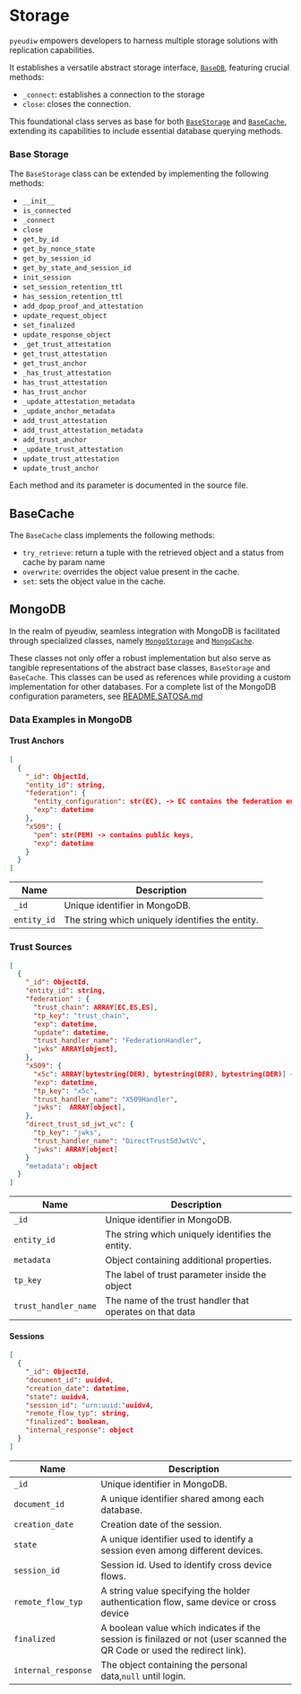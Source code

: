 # Storage

`pyeudiw` empowers developers to harness multiple storage solutions with replication capabilities.

It establishes a versatile abstract storage interface, [`BaseDB`](../pyeudiw/storage/base_db.py),
featuring crucial methods:

- `_connect`: establishes a connection to the storage
- `close`: closes the connection.

This foundational class serves as base for both [`BaseStorage`](../pyeudiw/storage/base_storage.py) and
[`BaseCache`](../pyeudiw/storage/base_cache.py),
extending its capabilities to include essential database querying methods.

### Base Storage

The `BaseStorage` class can be extended by implementing the following methods:

- `__init__`
- `is_connected`
- `_connect`
- `close`
- `get_by_id`
- `get_by_nonce_state`
- `get_by_session_id`
- `get_by_state_and_session_id`
- `init_session`
- `set_session_retention_ttl`
- `has_session_retention_ttl`
- `add_dpop_proof_and_attestation`
- `update_request_object`
- `set_finalized`
- `update_response_object`
- `_get_trust_attestation`
- `get_trust_attestation`
- `get_trust_anchor`
- `_has_trust_attestation`
- `has_trust_attestation`
- `has_trust_anchor`
- `_update_attestation_metadata`
- `_update_anchor_metadata`
- `add_trust_attestation`
- `add_trust_attestation_metadata`
- `add_trust_anchor`
- `_update_trust_attestation`
- `update_trust_attestation`
- `update_trust_anchor`

Each method and its parameter is documented in the source file.

## BaseCache

The `BaseCache` class implements the following methods:

- `try_retrieve`: return a tuple with the retrieved object and a status from cache by param name
- `overwrite`: overrides the object value present in the cache.
- `set`: sets the object value in the cache.

## MongoDB

In the realm of pyeudiw, seamless integration with MongoDB is facilitated through specialized classes, namely
[`MongoStorage`](../pyeudiw/storage/mongo_storage.py) and [`MongoCache`](../pyeudiw/storage/mongo_cache.py).

These classes not only offer a robust implementation but also serve as tangible representations of the abstract base
classes, `BaseStorage` and `BaseCache`.
This classes can be used as references while providing a custom implementation for other databases.
For a complete list of the MongoDB configuration parameters, see [README.SATOSA.md](/README.SATOSA.md#storage)

### Data Examples in MongoDB

#### Trust Anchors

```json
[  
  {
    "_id": ObjectId,
    "entity_id": string,
    "federation": {
      "entity_configuration": str(EC), -> EC contains the federation entity public keys,
      "exp": datetime
    },
    "x509": {
      "pem": str(PEM) -> contains public keys,
      "exp": datetime
    }
  }
]
```

| Name          | Description                                      |
| ------------- | ------------------------------------------------ |
| `_id`       | Unique identifier in MongoDB.                    |
| `entity_id` | The string which uniquely identifies the entity. |

### Trust Sources

```json
[
  {
    "_id": ObjectId,
    "entity_id": string,
    "federation" : {
      "trust_chain": ARRAY[EC,ES,ES],
      "tp_key": "trust_chain",
      "exp": datetime,
      "update": datetime,
      "trust_handler_name": "FederationHandler",
      "jwks" ARRAY[object],
    },
    "x509": {
      "x5c": ARRAY[bytestring(DER), bytestring(DER), bytestring(DER)] -> contains public keys,
      "exp": datetime,
      "tp_key": "x5c",
      "trust_handler_name": "X509Handler",
      "jwks":  ARRAY[object],
    },
    "direct_trust_sd_jwt_vc": {
      "tp_key": "jwks",
      "trust_handler_name": "DirectTrustSdJwtVc",
      "jwks": ARRAY[object]
    }
    "metadata": object
  }
]
```

| Name               | Description                                              |
| ------------------ | -------------------------------------------------------- |
| `_id`            | Unique identifier in MongoDB.                            |
| `entity_id`      | The string which uniquely identifies the entity.         |
| `metadata`       | Object containing additional properties.                 |
| `tp_key`             | The label of trust parameter inside the object           |
| `trust_handler_name` | The name of the trust handler that operates on that data |

#### Sessions

```json
[
  {
    "_id": ObjectId,
    "document_id": uuidv4,
    "creation_date": datetime,
    "state": uuidv4,
    "session_id": "urn:uuid:"uuidv4,
    "remote_flow_typ": string,
    "finalized": boolean,
    "internal_response": object
  }
]
```

| Name                  | Description                                                                                                              |
| --------------------- | ------------------------------------------------------------------------------------------------------------------------ |
| `_id`               | Unique identifier in MongoDB.                                                                                            |
| `document_id`       | A unique identifier shared among each database.                                                                          |
| `creation_date`     | Creation date of the session.                                                                                            |
| `state`             | A unique identifier used to identify a session even among different devices.                                             |
| `session_id`        | Session id. Used to identify cross device flows.                                                                         |
| `remote_flow_typ`   | A string value specifying the holder authentication flow, same device or cross device                                    |
| `finalized`         | A boolean value which indicates if the session is finilazed or not (user scanned the QR Code or used the redirect link). |
| `internal_response` | The object containing the personal data,`null` until login.                                                            |
